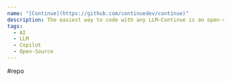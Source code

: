 ```yaml
---
name: "[Continue](https://github.com/continuedev/continue)"
description: The easiest way to code with any LLM—Continue is an open-source autopilot for VS Code and JetBrains
tags:
  - AI
  - LLM
  - Copilot
  - Open-Source
---
```

#repo